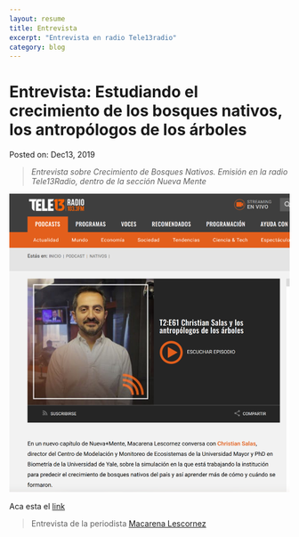 ```yaml
---
layout: resume
title: Entrevista
excerpt: "Entrevista en radio Tele13radio"
category: blog
---
```


# Entrevista: Estudiando el crecimiento de los bosques nativos, los antropólogos de los árboles
Posted on: Dec13, 2019

> *Entrevista sobre Crecimiento de Bosques Nativos. Emisión en la radio Tele13Radio, dentro de la sección Nueva Mente* 

![](/images/tele13radio.png)

Aca esta el [link](https://www.tele13radio.cl/podcast/nativos/christian-salas-y-los-antropologos-de-los-arboles)

> Entrevista de la periodista [Macarena Lescornez](https://twitter.com/macalescornez)
